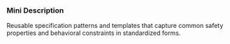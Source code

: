 ### Mini Description

Reusable specification patterns and templates that capture common safety properties and behavioral constraints in standardized forms.
